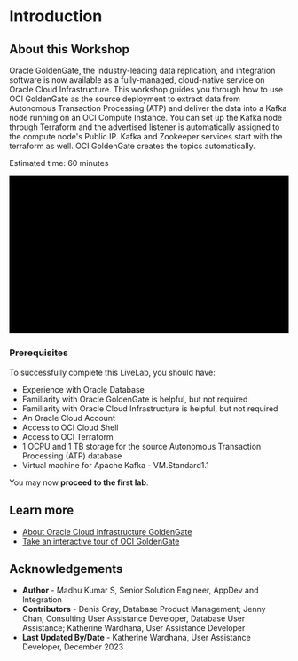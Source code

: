 # Introduction

## About this Workshop

Oracle GoldenGate, the industry-leading data replication, and integration software is now available as a fully-managed, cloud-native service on Oracle Cloud Infrastructure. This workshop guides you through how to use  OCI GoldenGate as the source deployment to extract data from Autonomous Transaction Processing (ATP) and deliver the data into a Kafka node running on an OCI Compute Instance. You can set up the Kafka node through Terraform and the advertised listener is automatically assigned to the compute node's Public IP. Kafka and Zookeeper services start with the terraform as well. OCI GoldenGate creates the topics automatically.

Estimated time: 60 minutes

![Work environment architecture](images/architecture.gif)

### Prerequisites

To successfully complete this LiveLab, you should have:
* Experience with Oracle Database
* Familiarity with Oracle GoldenGate is helpful, but not required
* Familiarity with Oracle Cloud Infrastructure is helpful, but not required
* An Oracle Cloud Account
* Access to OCI Cloud Shell
* Access to OCI Terraform
* 1 OCPU and 1 TB storage for the source Autonomous Transaction Processing (ATP) database
* Virtual machine for Apache Kafka - VM.Standard1.1

You may now **proceed to the first lab**.

## Learn more

* [About Oracle Cloud Infrastructure GoldenGate](https://docs.oracle.com/en/cloud/paas/goldengate-service/druyg/index.html#articletitle)
* [Take an interactive tour of OCI GoldenGate](https://apexapps.oracle.com/pls/apex/f?p=44785:112:0::::P112_CONTENT_ID:29986)

## Acknowledgements
* **Author** - Madhu Kumar S, Senior Solution Engineer, AppDev and Integration
* **Contributors** -  Denis Gray, Database Product Management; Jenny Chan, Consulting User Assistance Developer, Database User Assistance; Katherine Wardhana, User Assistance Developer
* **Last Updated By/Date** - Katherine Wardhana, User Assistance Developer, December 2023
